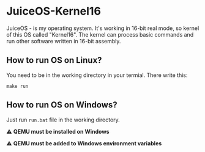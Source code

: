 # JuiceOS-Kernel16
JuiceOS - is my operating system. It's working in 16-bit real mode, so kernel of this OS called "Kernel16". The kernel can process basic commands and run other software written in 16-bit assembly.

## How to run OS on Linux?
You need to be in the working directory in your termial. There write this:

```console
make run
```

## How to run OS on Windows?
Just run `run.bat` file in the working directory.

:warning: **QEMU must be installed on Windows**

:warning: **QEMU must be added to Windows environment variables**
